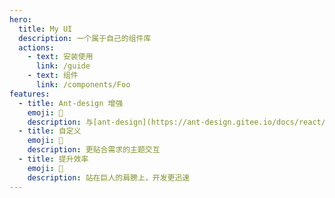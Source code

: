 ```yaml
---
hero:
  title: My UI
  description: 一个属于自己的组件库
  actions:
    - text: 安装使用
      link: /guide
    - text: 组件
      link: /components/Foo
features:
  - title: Ant-design 增强
    emoji: 💎
    description: 与[ant-design](https://ant-design.gitee.io/docs/react/introduce-cn/) API保持一致，根据有业务进行二次封装
  - title: 自定义
    emoji: 🌈
    description: 更贴合需求的主题交互
  - title: 提升效率
    emoji: 🚀
    description: 站在巨人的肩膀上，开发更迅速
---
```



